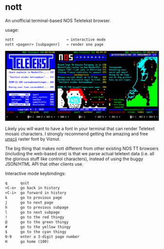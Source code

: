 # nott

An unofficial terminal-based NOS Teletekst browser.

usage:

    nott                        → interactive mode
    nott <pagenr> [subpagenr]   → render one page

![screenshots](scr.png)

Likely you will want to have a font in your terminal that can render Teletext
mosaic characters. I strongly recommend getting the amazing and free
[unscii](http://pelulamu.net/unscii/) raster font by Viznut.

The big thing that makes nott different from other existing NOS TT browsers
(including the web-based one) is that we parse actual teletext data (i.e. all
the glorious stuff like control characters), instead of using the buggy
JSON/HTML API that other clients use.

Interactive mode keybindings:

    q      quit
    <C-o>  go back in history
    <C-i>  go forward in history
    k      go to previous page
    j      go to next page
    h      go to previous subpage
    l      go to next subpage
    !      go to the red thingy
    @      go to the green thingy
    #      go to the yellow thingy
    $      go to the cyan thingy
    0-9    enter a 3-digit page number
    H      go home (100)
